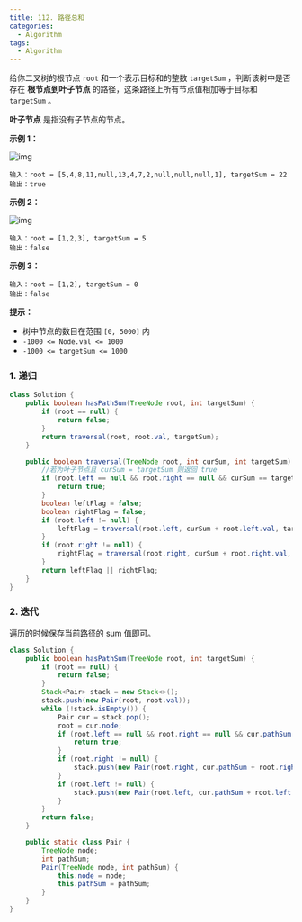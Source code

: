```yaml
---
title: 112. 路径总和
categories:
  - Algorithm
tags:
  - Algorithm
---
```


给你二叉树的根节点 `root` 和一个表示目标和的整数 `targetSum` ，判断该树中是否存在 **根节点到叶子节点** 的路径，这条路径上所有节点值相加等于目标和 `targetSum` 。

**叶子节点** 是指没有子节点的节点。

**示例 1：**

![img](https://raw.githubusercontent.com/Traserve/traserve.github.io/main/_posts/algorithm/images/112-1.jpg)

```
输入：root = [5,4,8,11,null,13,4,7,2,null,null,null,1], targetSum = 22
输出：true
```

**示例 2：**

![img](https://raw.githubusercontent.com/Traserve/traserve.github.io/main/_posts/algorithm/images/112-2.jpg)

```
输入：root = [1,2,3], targetSum = 5
输出：false
```

**示例 3：**

```
输入：root = [1,2], targetSum = 0
输出：false
```

**提示：**

- 树中节点的数目在范围 `[0, 5000]` 内
- `-1000 <= Node.val <= 1000`
- `-1000 <= targetSum <= 1000`

### 1. 递归

```java
class Solution {
    public boolean hasPathSum(TreeNode root, int targetSum) {
        if (root == null) {
            return false;
        }
        return traversal(root, root.val, targetSum);
    }

    public boolean traversal(TreeNode root, int curSum, int targetSum) {
        //若为叶子节点且 curSum = targetSum 则返回 true
        if (root.left == null && root.right == null && curSum == targetSum) {
            return true;
        }
        boolean leftFlag = false;
        boolean rightFlag = false;
        if (root.left != null) {
            leftFlag = traversal(root.left, curSum + root.left.val, targetSum);
        }
        if (root.right != null) {
            rightFlag = traversal(root.right, curSum + root.right.val, targetSum);
        }
        return leftFlag || rightFlag;
    }
}
```

### 2. 迭代

遍历的时候保存当前路径的 sum 值即可。

```java
class Solution {
    public boolean hasPathSum(TreeNode root, int targetSum) {
        if (root == null) {
            return false;
        }
        Stack<Pair> stack = new Stack<>();
        stack.push(new Pair(root, root.val));
        while (!stack.isEmpty()) {
            Pair cur = stack.pop();
            root = cur.node;
            if (root.left == null && root.right == null && cur.pathSum == targetSum) {
                return true;
            }
            if (root.right != null) {
                stack.push(new Pair(root.right, cur.pathSum + root.right.val));
            }
            if (root.left != null) {
                stack.push(new Pair(root.left, cur.pathSum + root.left.val));
            }
        }
        return false;
    }

    public static class Pair {
        TreeNode node;
        int pathSum;
        Pair(TreeNode node, int pathSum) {
            this.node = node;
            this.pathSum = pathSum;
        }
    }
}
```

